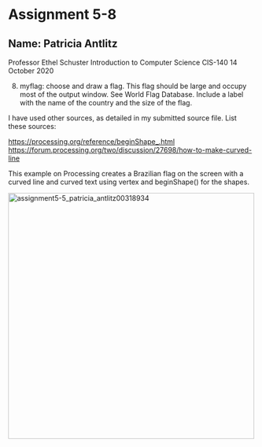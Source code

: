 # Assignment 5-8

## Name: Patricia Antlitz
Professor Ethel Schuster
Introduction to Computer Science CIS-140
14 October 2020

8. myflag: choose and draw a flag. This flag should be large and occupy
most of the output window. See World Flag Database. Include a label with the
name of the country and the size of the flag.

I have used other sources, as detailed in my submitted source file.
List these sources:

https://processing.org/reference/beginShape_.html
https://forum.processing.org/two/discussion/27698/how-to-make-curved-line

This example on Processing creates a Brazilian flag on the screen with a curved
line and curved text using vertex and beginShape() for the shapes.

<img width="500" alt="assignment5-5_patricia_antlitz00318934" src="https://user-images.githubusercontent.com/59259041/100962585-974bf680-34f2-11eb-8b3d-dcbf52acd9e8.png">
